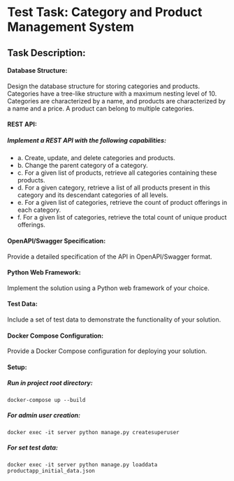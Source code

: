 # Test Task: Category and Product Management System

## Task Description:

####  Database Structure:
Design the database structure for storing categories and products.
Categories have a tree-like structure with a maximum nesting level of 10.
Categories are characterized by a name, and products are characterized by a name and a price.
A product can belong to multiple categories.
#### REST API:
##### Implement a REST API with the following capabilities:
- a. Create, update, and delete categories and products.
- b. Change the parent category of a category.
- c. For a given list of products, retrieve all categories containing these products.
- d. For a given category, retrieve a list of all products present in this category and its descendant categories of all levels.
- e. For a given list of categories, retrieve the count of product offerings in each category.
- f. For a given list of categories, retrieve the total count of unique product offerings.
#### OpenAPI/Swagger Specification:
Provide a detailed specification of the API in OpenAPI/Swagger format.

#### Python Web Framework:
Implement the solution using a Python web framework of your choice.

#### Test Data:
Include a set of test data to demonstrate the functionality of your solution.
#### Docker Compose Configuration:
Provide a Docker Compose configuration for deploying your solution.


#### Setup:
##### Run in project root directory:
	docker-compose up --build

##### For admin user creation:
	docker exec -it server python manage.py createsuperuser

##### For set test data:
	docker exec -it server python manage.py loaddata productapp_initial_data.json
